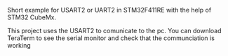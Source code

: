 Short example for USART2 or UART2 in STM32F411RE with the help of STM32 CubeMx. 
 
This project uses the USART2 to comunicate to the pc. You can download
TeraTerm to see the serial monitor and check that the communciation is       working
